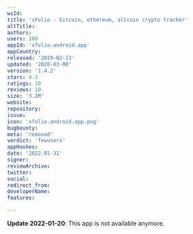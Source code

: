 ```yaml
---
wsId: 
title: 'xFolio - bitcoin, ethereum, altcoin crypto tracker'
altTitle: 
authors: 
users: 100
appId: 'xfolio.android.app'
appCountry: 
released: '2019-02-13'
updated: '2020-03-08'
version: '1.4.2'
stars: 4.3
ratings: 10
reviews: 10
size: '3.2M'
website: 
repository: 
issue: 
icon: 'xfolio.android.app.png'
bugbounty: 
meta: 'removed'
verdict: 'fewusers'
appHashes: 
date: '2022-01-31'
signer: 
reviewArchive: 
twitter: 
social: 
redirect_from: 
developerName: 
features: 

---
```


**Update 2022-01-20**: This app is not available anymore.

